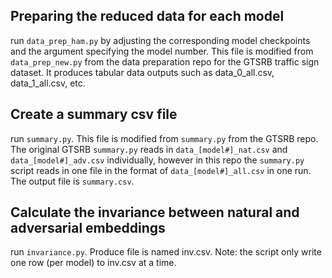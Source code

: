 ## Preparing the reduced data for each model

run `data_prep_ham.py` by adjusting the corresponding model checkpoints and the argument specifying the model number. This file is modified from `data_prep_new.py` from the data preparation repo for the GTSRB traffic sign dataset. It produces tabular data outputs such as data_0_all.csv, data_1_all.csv, etc.

## Create a summary csv file

run `summary.py`. This file is modified from `summary.py` from the GTSRB repo. The original GTSRB `summary.py` reads in `data_[model#]_nat.csv` and `data_[model#]_adv.csv` individually, however in this repo the `summary.py` script reads in one file in the format of `data_[model#]_all.csv` in one run. The output file is `summary.csv`.

## Calculate the invariance between natural and adversarial embeddings

run `invariance.py`. Produce file is named inv.csv. Note: the script only write one row (per model) to inv.csv at a time.